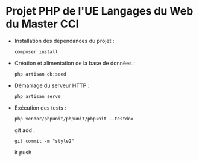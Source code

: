 # Projet PHP de l'UE Langages du Web du Master CCI

- Installation des dépendances du projet :
    ~~~
    composer install
    ~~~

- Création et alimentation de la base de données :
    ~~~
    php artisan db:seed
    ~~~

- Démarrage du serveur HTTP :
    ~~~
    php artisan serve
    ~~~

- Exécution des tests :
    ~~~
    php vendor/phpunit/phpunit/phpunit --testdox
    ~~~
    git add .
    ~~~
    git commit -m "style2"
    ~~~
    it push
    ~~~